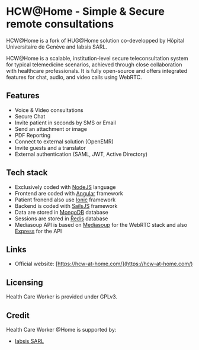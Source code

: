 # HCW@Home - Simple & Secure remote consultations

HCW@Home is a fork of HUG@Home solution co-developped by Hôpital Universitaire de Genève and Iabsis SARL.

HCW@Home is a scalable, institution-level secure teleconsultation system for typical telemedicine scenarios, achieved through close collaboration with healthcare professionals. It is fully open-source and offers integrated features for chat, audio, and video calls using WebRTC.

## Features

- Voice & Video consultations
- Secure Chat
- Invite patient in seconds by SMS or Email
- Send an attachment or image
- PDF Reporting
- Connect to external solution (OpenEMR)
- Invite guests and a translator
- External authentication (SAML, JWT, Active Directory)

## Tech stack

- Exclusively coded with [NodeJS](https://nodejs.org) language
- Frontend are coded with [Angular](https://angular.io) framework
- Patient fronend also use [Ionic](https://ionicframework.com) framework
- Backend is coded with [SailsJS](https://sailsjs.com) framework
- Data are stored in [MongoDB](https://www.mongodb.com) database
- Sessions are stored in [Redis](https://redis.io/) database
- Mediasoup API is based on [Mediasoup](https://mediasoup.org/) for the WebRTC stack and also [Express](https://expressjs.com/fr/) for the API

## Links

- Official website: [https://hcw-at-home.com/](https://hcw-at-home.com/)

## Licensing

Health Care Worker is provided under GPLv3.

## Credit

Health Care Worker @Home is supported by:

- [Iabsis SARL](https://www.iabsis.com)
